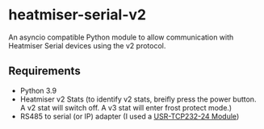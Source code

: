 # heatmiser-serial-v2
An asyncio compatible Python module to allow communication with Heatmiser Serial devices using the v2 protocol.

## Requirements
* Python 3.9
* Heatmiser v2 Stats (to identify v2 stats, breifly press the power button. A v2 stat will switch off. A v3 stat will enter frost protect mode.)
* RS485 to serial (or IP) adapter (I used a [USR-TCP232-24 Module](https://www.google.com/search?q=usr-tcp232-24))
